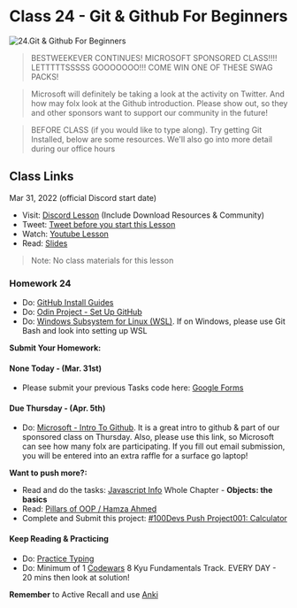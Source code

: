 # Class 24 - Git & Github For Beginners

![24.Git & Github For Beginners](https://cdn.hashnode.com/res/hashnode/image/upload/v1676637047573/ArUozBQZT.png?auto=compress)

> BESTWEEKEVER CONTINUES! MICROSOFT SPONSORED CLASS!!!! LETTTTTSSSSS GOOOOOOO!!! COME WIN ONE OF THESE SWAG PACKS!

> Microsoft will definitely be taking a look at the activity on Twitter. And how may folx look at the Github introduction. Please show out, so they and other sponsors want to support our community in the future!

> BEFORE CLASS (if you would like to type along). Try getting Git Installed, below are some resources. We'll also go into more detail during our office hours

## Class Links

Mar 31, 2022 (official Discord start date)

- Visit: [Discord Lesson](https://discord.com/channels/735923219315425401/738891289071714388/959203345862651945) (Include Download Resources & Community)
- Tweet: [Tweet before you start this Lesson](https://twitter.com/leonnoel/status/1509644411528835084)
- Watch: [Youtube Lesson](https://youtu.be/UpsonO_vBNk)
- Read: [Slides](https://slides.com/leonnoel/100devs2-intro-to-git-and-github)

> Note: No class materials for this lesson

### Homework 24

- Do: [GitHub Install Guides](https://github.com/git-guides/install-git)
- Do: [Odin Project - Set Up GitHub](https://www.theodinproject.com/courses/foundations/lessons/setting-up-git)
- Do: [Windows Subsystem for Linux (WSL)](https://ubuntu.com/wsl). If on Windows, please use Git Bash and look into setting up WSL

**Submit Your Homework:**

#### None Today - (Mar. 31st)

- Please submit your previous Tasks code here: [Google Forms](https://forms.gle/jK41o5QGNdzY8rPk9)

#### Due Thursday - (Apr. 5th)

- Do: [Microsoft - Intro To Github](https://aka.ms/learnwithleon/). It is a great intro to github & part of our sponsored class on Thursday. Also, please use this link, so Microsoft can see how many folx are participating. If you fill out email submission, you will be entered into an extra raffle for a surface go laptop!

**Want to push more?:**

- Read and do the tasks: [Javascript Info](https://javascript.info/) Whole Chapter - **Objects: the basics**
- Read: [Pillars of OOP / Hamza Ahmed](https://medium.com/@hamzzza.ahmed95/four-pillars-of-object-oriented-programming-oop-e8d7822aa2197/)
- Complete and Submit this project: [#100Devs Push Project001: Calculator](https://github.com/leonnoel/100devs-calculator/)

#### Keep Reading & Practicing

- Do: [Practice Typing](https://www.keybr.com/)
- Do: Minimum of 1 [Codewars](https://codewars.com/) 8 Kyu Fundamentals Track. EVERY DAY - 20 mins then look at solution!

**Remember** to Active Recall and use [Anki](https://apps.ankiweb.net/)
